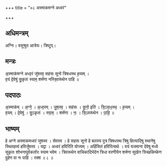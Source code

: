 +++
title = "०८ अस्माकमग्ने अध्वरं"

+++
## अधिमन्त्रम्
अग्निः। वसुश्रुत आत्रेयः। त्रिष्टुप्।

## मन्त्रः
अ॒स्माक॑मग्ने अध्व॒रं जु॑षस्व॒ सह॑सः सूनो त्रिषधस्थ ह॒व्यम् ।  
व॒यं दे॒वेषु॑ सु॒कृतः॑ स्याम॒ शर्म॑णा नस्त्रि॒वरू॑थेन पाहि ॥

## पदपाठः
अ॒स्माक॑म् । अ॒ग्ने॒ । अ॒ध्व॒रम् । जु॒ष॒स्व॒ । सह॑सः । सू॒नो॒ इति॑ । त्रि॒ऽस॒ध॒स्थ॒ । ह॒व्यम् ।  
व॒यम् । दे॒वेषु॑ । सु॒ऽकृतः॑ । स्या॒म॒ । शर्म॑णा । नः॒ । त्रि॒ऽवरू॑थेन । पा॒हि॒ ॥

## भाष्यम्
हे अग्ने अस्माकमध्वरं जुषस्व । सेवस्व । हे सहसः सूनो हे बलस्य पुत्र त्रिषधस्थ त्रिषु क्षित्यादिषु स्थानेषु स्थितहव्यं हविर्जुषस्व । यद्वा । अध्वरं हविरिति योज्यम् । अहिंसितं हविरित्यर्थः । वयं यजमाना देवेषु मध्ये सुकृतः शोभनापूर्वकर्तारः स्याम भवेम । त्रिवरूथेन वाचिकादिभेदेन त्रिधा वरणीयेन शर्मणा सुखेन त्रिच्छकिष्केण ग्रुहेण वा नः पाहि । रक्श ॥ ८ ॥
